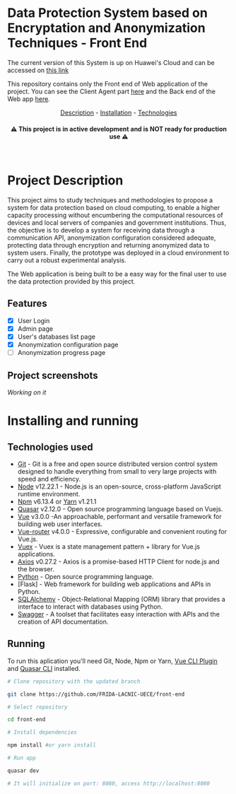 # Data Protection System based on Encryptation and Anonymization Techniques - Front End

The current version of this System is up on Huawei's Cloud and can be accessed on [this link](http://110.238.69.32/)

This repository contains only the Front end of Web application of the project. You can see the Client Agent part [here](https://github.com/FRIDA-LACNIC-UECE/agent) and the Back end of the Web app [here](https://github.com/FRIDA-LACNIC-UECE/back-end).

<p align="center">
  <a href=#Project>Description</a> -
  <a href=#Installing>Installation</a> -
  <a href=#Technologies>Technologies</a>
</p>

<h4 align="center"> ⚠ This project is in active development and is NOT ready for production use ⚠</h4>

<br/>

# Project Description

This project aims to study techniques and methodologies to propose a system for data protection based on cloud computing, to enable a higher capacity processing without encumbering the computational resources of devices and local servers of companies and government institutions. Thus, the objective is to develop a system for receiving data through a communication API, anonymization configuration considered adequate, protecting data through encryption and returning anonymized data to system users. Finally, the prototype was deployed in a cloud environment to carry out a robust experimental analysis.

The Web application is being built to be a easy way for the final user to use the data protection provided by this project.

## Features
- [x] User Login
- [x] Admin page
- [x] User's databases list page
- [x] Anonymization configuration page
- [ ] Anonymization progress page 

## Project screenshots 

<i> Working on it </i>

# Installing and running

## Technologies used
- [Git](git-csm.com) - Git is a free and open source distributed version control system designed to handle everything from small to very large projects with speed and efficiency.
- [Node](https://nodejs.org/en) v12.22.1 - Node.js is an open-source, cross-platform JavaScript runtime environment.
- [Npm](https://www.npmjs.com/) v6.13.4 or [Yarn](https://yarnpkg.com/) v1.21.1
- [Quasar](https://quasar.dev/) v2.12.0 - Open source programming language based on Vuejs.
- [Vue](https://vuejs.org/) v3.0.0 -An approachable, performant and versatile framework for building web user interfaces.
- [Vue-router](https://router.vuejs.org/) v4.0.0 - Expressive, configurable and convenient routing for Vue.js.
- [Vuex](https://vuex.vuejs.org/) - Vuex is a state management pattern + library for Vue.js applications.
- [Axios](https://axios-http.com/) v0.27.2 - Axios is a promise-based HTTP Client for node.js and the browser.
- [Python](https://www.python.org/) - Open source programming language.
- [Flask] - Web framework for building web applications and APIs in Python.
- [SQLAlchemy](https://www.sqlalchemy.org/) - Object-Relational Mapping (ORM) library that provides a interface to interact with databases using Python.
- [Swagger](https://swagger.io/) - A toolset that facilitates easy interaction with APIs and the creation of API documentation.


## Running
To run this aplication you'll need Git, Node, Npm or Yarn, [Vue CLI Plugin](https://quasar.dev/start/vue-cli-plugin) and [Quasar CLI](https://quasar.dev/start/quick-start) installed.

```bash
# Clone repository with the updated branch

git clone https://github.com/FRIDA-LACNIC-UECE/front-end

# Select repository

cd front-end

# Install dependencies

npm install #or yarn install

# Run app

quasar dev

# It will initialize on port: 8080, access http://localhost:8080

```
<br/>


